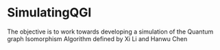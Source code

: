 # SimulatingQGI
The objective is to work towards developing a simulation of the Quantum graph Isomorphism Algorithm defined by Xi Li and Hanwu Chen
